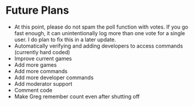# Future Plans
- At this point, please do not spam the poll function with votes. If you go fast enough, it can unintentionally log more than one vote for a single user. I do plan to fix this in a later update.
- Automatically verifying and adding developers to access commands (currently hard coded)
- Improve current games
- Add more games
- Add more commands
- Add more developer commands
- Add moderator support 
- Comment code
- Make Greg remember count even after shutting off
